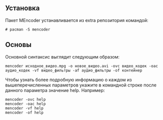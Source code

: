 ## Установка

Пакет MEncoder устанавливается из extra репозитория командой:

```
# pacman -S mencoder

```

## Основы

Основной синтаксис выглядит следующим образом:

```
mencoder исходное_видео.mpg -o новое_видео.avi -ovc видео_кодек -oac аудио_кодек -vf видео_фильтры -af аудио_фильтры -of контейнер

```

Чтобы узнать более подробную информацию о каждом из вышеперечисленных параметров укажите в командной строке после данного параметра значение help. Например:

```
mencoder -ovc help
mencoder -oac help
mencoder -vf help
mencoder -of help

```
